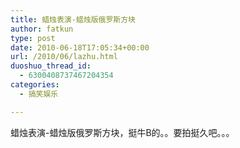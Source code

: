 ```yaml
---
title: 蜡烛表演-蜡烛版俄罗斯方块
author: fatkun
type: post
date: 2010-06-18T17:05:34+00:00
url: /2010/06/lazhu.html
duoshuo_thread_id:
  - 6300408737467204354
categories:
  - 搞笑娱乐

---
```

蜡烛表演-蜡烛版俄罗斯方块，挺牛B的。。要拍挺久吧。。。